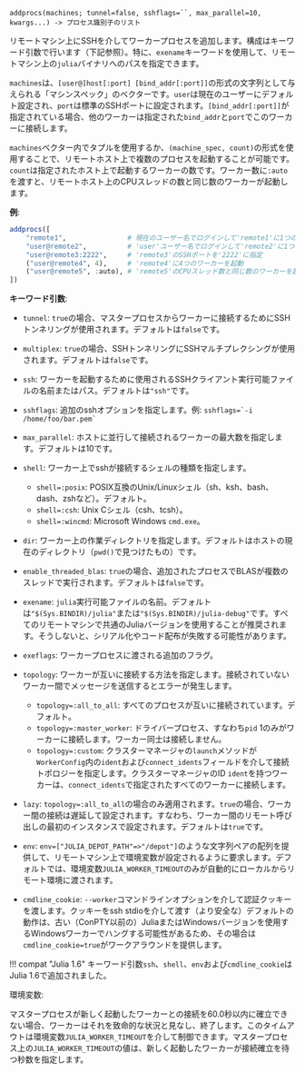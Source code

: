 ```
addprocs(machines; tunnel=false, sshflags=``, max_parallel=10, kwargs...) -> プロセス識別子のリスト
```

リモートマシン上にSSHを介してワーカープロセスを追加します。構成はキーワード引数で行います（下記参照）。特に、`exename`キーワードを使用して、リモートマシン上の`julia`バイナリへのパスを指定できます。

`machines`は、`[user@]host[:port] [bind_addr[:port]]`の形式の文字列として与えられる「マシンスペック」のベクターです。`user`は現在のユーザーにデフォルト設定され、`port`は標準のSSHポートに設定されます。`[bind_addr[:port]]`が指定されている場合、他のワーカーは指定された`bind_addr`と`port`でこのワーカーに接続します。

`machines`ベクター内でタプルを使用するか、`(machine_spec, count)`の形式を使用することで、リモートホスト上で複数のプロセスを起動することが可能です。`count`は指定されたホスト上で起動するワーカーの数です。ワーカー数に`:auto`を渡すと、リモートホスト上のCPUスレッドの数と同じ数のワーカーが起動します。

**例**:

```julia
addprocs([
    "remote1",               # 現在のユーザー名でログインして'remote1'に1つのワーカー
    "user@remote2",          # 'user'ユーザー名でログインして'remote2'に1つのワーカー
    "user@remote3:2222",     # 'remote3'のSSHポートを'2222'に指定
    ("user@remote4", 4),     # 'remote4'に4つのワーカーを起動
    ("user@remote5", :auto), # 'remote5'のCPUスレッド数と同じ数のワーカーを起動
])
```

**キーワード引数**:

  * `tunnel`: `true`の場合、マスタープロセスからワーカーに接続するためにSSHトンネリングが使用されます。デフォルトは`false`です。
  * `multiplex`: `true`の場合、SSHトンネリングにSSHマルチプレクシングが使用されます。デフォルトは`false`です。
  * `ssh`: ワーカーを起動するために使用されるSSHクライアント実行可能ファイルの名前またはパス。デフォルトは`"ssh"`です。
  * `sshflags`: 追加のsshオプションを指定します。例: ```sshflags=`-i /home/foo/bar.pem` ```
  * `max_parallel`: ホストに並行して接続されるワーカーの最大数を指定します。デフォルトは10です。
  * `shell`: ワーカー上でsshが接続するシェルの種類を指定します。

      * `shell=:posix`: POSIX互換のUnix/Linuxシェル（sh、ksh、bash、dash、zshなど）。デフォルト。
      * `shell=:csh`: Unix Cシェル（csh、tcsh）。
      * `shell=:wincmd`: Microsoft Windows `cmd.exe`。
  * `dir`: ワーカー上の作業ディレクトリを指定します。デフォルトはホストの現在のディレクトリ（`pwd()`で見つけたもの）です。
  * `enable_threaded_blas`: `true`の場合、追加されたプロセスでBLASが複数のスレッドで実行されます。デフォルトは`false`です。
  * `exename`: `julia`実行可能ファイルの名前。デフォルトは`"$(Sys.BINDIR)/julia"`または`"$(Sys.BINDIR)/julia-debug"`です。すべてのリモートマシンで共通のJuliaバージョンを使用することが推奨されます。そうしないと、シリアル化やコード配布が失敗する可能性があります。
  * `exeflags`: ワーカープロセスに渡される追加のフラグ。
  * `topology`: ワーカーが互いに接続する方法を指定します。接続されていないワーカー間でメッセージを送信するとエラーが発生します。

      * `topology=:all_to_all`: すべてのプロセスが互いに接続されています。デフォルト。
      * `topology=:master_worker`: ドライバープロセス、すなわち`pid` 1のみがワーカーに接続します。ワーカー同士は接続しません。
      * `topology=:custom`: クラスターマネージャの`launch`メソッドが`WorkerConfig`内の`ident`および`connect_idents`フィールドを介して接続トポロジーを指定します。クラスターマネージャのID `ident`を持つワーカーは、`connect_idents`で指定されたすべてのワーカーに接続します。
  * `lazy`: `topology=:all_to_all`の場合のみ適用されます。`true`の場合、ワーカー間の接続は遅延して設定されます。すなわち、ワーカー間のリモート呼び出しの最初のインスタンスで設定されます。デフォルトは`true`です。
  * `env`: `env=["JULIA_DEPOT_PATH"=>"/depot"]`のような文字列ペアの配列を提供して、リモートマシン上で環境変数が設定されるように要求します。デフォルトでは、環境変数`JULIA_WORKER_TIMEOUT`のみが自動的にローカルからリモート環境に渡されます。
  * `cmdline_cookie`: `--worker`コマンドラインオプションを介して認証クッキーを渡します。クッキーをssh stdioを介して渡す（より安全な）デフォルトの動作は、古い（ConPTY以前の）JuliaまたはWindowsバージョンを使用するWindowsワーカーでハングする可能性があるため、その場合は`cmdline_cookie=true`がワークアラウンドを提供します。

!!! compat "Julia 1.6"
    キーワード引数`ssh`、`shell`、`env`および`cmdline_cookie`はJulia 1.6で追加されました。


環境変数:

マスタープロセスが新しく起動したワーカーとの接続を60.0秒以内に確立できない場合、ワーカーはそれを致命的な状況と見なし、終了します。このタイムアウトは環境変数`JULIA_WORKER_TIMEOUT`を介して制御できます。マスタープロセス上の`JULIA_WORKER_TIMEOUT`の値は、新しく起動したワーカーが接続確立を待つ秒数を指定します。

